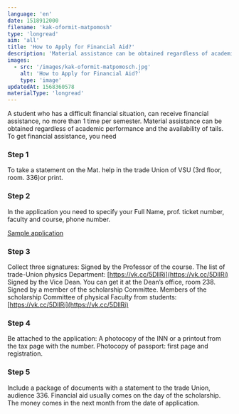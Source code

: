 ```yaml
---
language: 'en'
date: 1518912000
filename: 'kak-oformit-matpomosh'
type: 'longread'
aim: 'all'
title: 'How to Apply for Financial Aid?'
description: 'Material assistance can be obtained regardless of academic performance and...'
images:
  - src: '/images/kak-oformit-matpomosch.jpg'
    alt: 'How to Apply for Financial Aid?'
    type: 'image'
updatedAt: 1568360578
materialType: 'longread'
---
```

A student who has a difficult financial situation, can receive financial assistance, no more than 1 time per semester. Material assistance can be obtained regardless of academic performance and the availability of tails. To get financial assistance, you need

### Step 1

To take a statement on the Mat. help in the trade Union of VSU (3rd floor, room. 336)or print.

### Step 2

In the application you need to specify your Full Name, prof. ticket number, faculty and course, phone number.

[Sample application](https://sun1-4.userapi.com/c831408/v831408717/17dfbb/_A0MPpQCzZY.jpg)

### Step 3

Collect three signatures: Signed by the Professor of the course. The list of trade-Union physics Department: [https://vk.cc/5DllRi](https://vk.cc/5DllRi) Signed by the Vice Dean. You can get it at the Dean’s office, room 238. Signed by a member of the scholarship Committee. Members of the scholarship Committee of physical Faculty from students: [https://vk.cc/5DllRi](https://vk.cc/5DllRi)

### Step 4

Be attached to the application: A photocopy of the INN or a printout from the tax page with the number. Photocopy of passport: first page and registration.

### Step 5

Include a package of documents with a statement to the trade Union, audience 336. Financial aid usually comes on the day of the scholarship. The money comes in the next month from the date of application.
